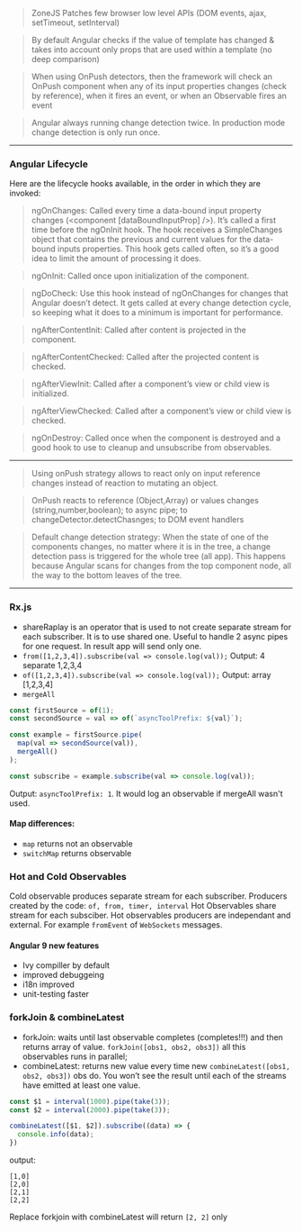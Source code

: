 > ZoneJS Patches few browser low level APIs (DOM events, ajax, setTimeout, setInterval)

> By default Angular checks if the value of template has changed & takes into account only props that are 
> used within a template
> (no deep comparison)

>When using OnPush detectors, then the framework will check an OnPush component when any of its input
> properties changes (check by reference), when it fires an event, or when an Observable fires an event

> Angular always running change detection twice. In production mode change detection is only run once.

---
### Angular Lifecycle
Here are the lifecycle hooks available, in the order in which they are invoked:
> ngOnChanges: Called every time a data-bound input property changes (<component [dataBoundInputProp] />). It’s called a first time before the ngOnInit hook. The hook receives a SimpleChanges object that contains the previous and current values for the data-bound inputs properties. This hook gets called often, so it’s a good idea to limit the amount of processing it does.

> ngOnInit: Called once upon initialization of the component.

> ngDoCheck: Use this hook instead of ngOnChanges for changes that Angular doesn’t detect. It gets called at every change detection cycle, so keeping what it does to a minimum is important for performance.

> ngAfterContentInit: Called after content is projected in the component.

> ngAfterContentChecked: Called after the projected content is checked.

> ngAfterViewInit: Called after a component’s view or child view is initialized.

> ngAfterViewChecked: Called after a component’s view or child view is checked.

> ngOnDestroy: Called once when the component is destroyed and a good hook to use to cleanup and unsubscribe from observables.
---

> Using onPush strategy allows to react only on input reference changes instead of reaction to mutating an object.

> OnPush reacts to reference (Object,Array) or values changes (string,number,boolean); to async pipe; to changeDetector.detectChasnges; to DOM event handlers

> Default change detection strategy: When the state of one of the components changes, no matter where it is in the tree, a change detection pass is triggered for the whole tree (all app). This happens because Angular scans for changes from the top component node, all the way to the bottom leaves of the tree. 

---
### Rx.js
- shareRaplay is an operator that is used to not create separate stream for each subscriber.
It is to use shared one. Useful to handle 2 async pipes for one request. In result app will send only one.
- `from([1,2,3,4]).subscribe(val => console.log(val));` Output: 4 separate 1,2,3,4
- `of([1,2,3,4]).subscribe(val => console.log(val));` Output: array [1,2,3,4]
- `mergeAll`
```ts
const firstSource = of(1);
const secondSource = val => of(`asyncToolPrefix: ${val}`);

const example = firstSource.pipe(
  map(val => secondSource(val)),
  mergeAll()
);

const subscribe = example.subscribe(val => console.log(val));
```
Output: `asyncToolPrefix: 1`. It would log an observable if mergeAll wasn't used.


#### Map differences:

- `map` returns not an observable
- `switchMap` returns observable

### Hot and Cold Observables
Cold observable produces separate stream for each subscriber. Producers created by the code: `of, from, timer, interval`
Hot Observables share stream for each subsciber.
Hot observables producers are independant and external. For example `fromEvent` of `WebSockets` messages.

#### Angular 9 new features
- Ivy compiller by default
- improved debuggeing
- i18n improved
- unit-testing faster

### forkJoin & combineLatest
- forkJoin: waits until last observable completes (completes!!!) and then returns array of value. `forkJoin([obs1, obs2, obs3])` all this
observables runs in parallel;
- combineLatest: returns new value every time new `combineLatest([obs1, obs2, obs3])` obs do. 
You won’t see the result until each of the streams have emitted at least one value.

```ts
const $1 = interval(1000).pipe(take(3));
const $2 = interval(2000).pipe(take(3));

combineLatest([$1, $2]).subscribe((data) => {
  console.info(data);
})
```
output:
```
[1,0]
[2,0]
[2,1]
[2,2]
```
Replace forkjoin with combineLatest will return `[2, 2]` only
